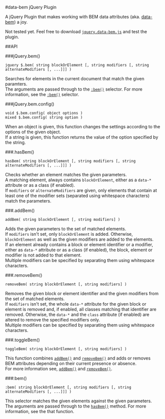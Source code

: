 #data-bem jQuery Plugin

A jQuery Plugin that makes working with BEM data attributes (aka. [data-bem](https://github.com/futape/data-bem)) a joy.

Not tested yet. Feel free to download [`jquery.data-bem.js`](https://github.com/futape/jquery-data-bem/blob/master/jquery.data-bem.js) and test the plugin.

##API

###jQuery.bem()

`jquery $.bem( string blockOrElement [, string modifiers [, string alternateModifiers [, ...]]] )`

Searches for elements in the current document that match the given paramters.  
The arguments are passed through to the [`:bem()`](#bem) selector.
For more information, see the [`:bem()`](#bem) selector.

###jQuery.bem.config()

`void $.bem.config( object options )`  
`mixed $.bem.config( string option )`

When an object is given, this function changes the settings
according to the options of the given object.  
If a string is given, this function returns the value of the
option specified by the string.

###.hasBem()

`hasBem( string blockOrElement [, string modifiers [, string alternateModifiers [, ...]]] )`

Checks whether an element matches the given parameters.  
A matching element, always contains `blockOrElement`, either as a
`data-*` attribute or as a class (if enabled).  
If `modifiers` or `alternateModifiers` are given, only elements that
contain at least one of the modifier sets (separated using whitespace characters)
match the parameters.

###.addBem()

`addBem( string blockOrElement [, string modifiers] )`

Adds the given parameters to the set of matched elements.  
If `modifiers` isn't set, only `blockOrElement` is added.
Otherwise, `blockOrElement` as well as the given modifiers
are added to the elements.  
If an element already contains a block or element identifier
or a modifier, either as `data-*` attribute or as a class
(if enabled), the block, element or modifier is not added
to that element.  
Multiple modifiers can be specified by separating them using
whitespace characters.

###.removeBem()

`removeBem( string blockOrElement [, string modifiers] )`

Removes the given block or element identifier and the given
modifiers from the set of matched elements.  
If `modifiers` isn't set, the whole `data-*` attribute
for the given block or element is removed and, if enabled,
all classes matching that identifier are removed.
Otherwise, the `data-*` and the `class` attribute (if enabled)
are altered to remove the specified modifiers only.  
Multiple modifiers can be specified by separating them using
whitespace characters.

###.toggleBem()

`toggleBem( string blockOrElement [, string modifiers] )`

This function combines [`addBem()`](#addbem) and [`removeBem()`](#removebem) and
adds or removes BEM attributes depending on their current
presence or absence.  
For more information see, [`addBem()`](#addbem) and [`removeBem()`](#removebem).

###:bem()

`:bem( string blockOrElement [, string modifiers [, string alternateModifiers [, ...]]] )`

This selector matches the given elements against the given parameters.  
The arguments are passed through to the [`hasBem()`](#hasbem) method.
For more information, see the that function.
